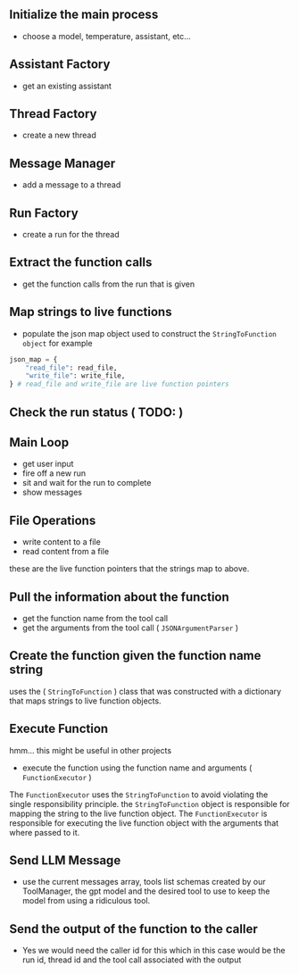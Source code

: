 ## Initialize the main process
- choose a model, temperature, assistant, etc...

## Assistant Factory
- get an existing assistant

## Thread Factory
- create a new thread

## Message Manager
- add a message to a thread

## Run Factory
- create a run for the thread

## Extract the function calls
- get the function calls from the run that is given

## 

## Map strings to live functions 
* populate the json map object used to construct the `StringToFunction object`
for example
```python
json_map = {
    "read_file": read_file,
    "write_file": write_file,
} # read_file and write_file are live function pointers
```

## Check the run status ( TODO: )

## Main Loop
- get user input
- fire off a new run
- sit and wait for the run to complete
- show messages

## File Operations
- write content to a file
- read content from a file

these are the live function pointers that the strings map to above.

## Pull the information about the function
- get the function name from the tool call
- get the arguments from the tool call ( `JSONArgumentParser` )

## Create the function given the function name string
uses the ( `StringToFunction` ) class that was constructed with a dictionary that maps strings to live function objects. 

## Execute Function
hmm... this might be useful in other projects
- execute the function using the function name and arguments ( `FunctionExecutor` )

The `FunctionExecutor` uses the `StringToFunction` to avoid violating the single responsibility principle.  the `StringToFunction` object is responsible for mapping the string to the live function object.  The `FunctionExecutor` is responsible for executing the live function object with the arguments that where passed to it.


## Send LLM Message
- use the current messages array, tools list schemas created by our ToolManager, the gpt model and the desired tool to use to keep the model from using a ridiculous tool.


## Send the output of the function to the caller
- Yes we would need the caller id for this which in this case would be the run id, thread id and the tool call associated with the output
